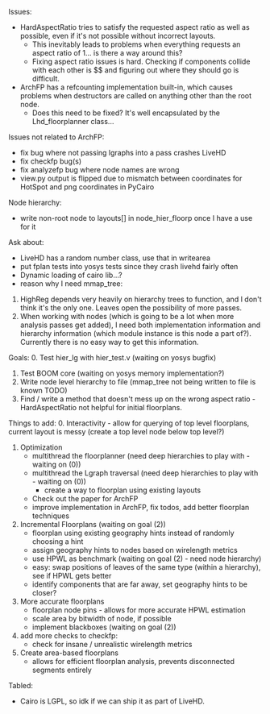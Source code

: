 Issues:
 - HardAspectRatio tries to satisfy the requested aspect ratio as well as possible, even if it's not possible without incorrect layouts.
    - This inevitably leads to problems when everything requests an aspect ratio of 1... is there a way around this?
    - Fixing aspect ratio issues is hard.  Checking if components collide with each other is $$ and figuring out where they should go is difficult.
 - ArchFP has a refcounting implementation built-in, which causes problems when destructors are called on anything other than the root node.
    - Does this need to be fixed?  It's well encapsulated by the Lhd_floorplanner class...

Issues not related to ArchFP:
 - fix bug where not passing lgraphs into a pass crashes LiveHD
 - fix checkfp bug(s)
 - fix analyzefp bug where node names are wrong
 - view.py output is flipped due to mismatch between coordinates for HotSpot and png coordinates in PyCairo

Node hierarchy:
 - write non-root node to layouts[] in node_hier_floorp once I have a use for it

Ask about:
 - LiveHD has a random number class, use that in writearea
 - put fplan tests into yosys tests since they crash livehd fairly often
 - Dynamic loading of cairo lib...?
 - reason why I need mmap_tree:
 1. HighReg depends very heavily on hierarchy trees to function, and I don't think it's the only one.  Leaves open the possibility of more passes.
 2. When working with nodes (which is going to be a lot when more analysis passes get added), I need both implementation information and hierarchy information (which module instance is this node a part of?).  Currently there is no easy way to get this information.

Goals:
0. Test hier_lg with hier_test.v (waiting on yosys bugfix)
1. Test BOOM core (waiting on yosys memory implementation?)
2. Write node level hierarchy to file (mmap_tree not being written to file is known TODO)
3. Find / write a method that doesn't mess up on the wrong aspect ratio - HardAspectRatio not helpful for initial floorplans.

Things to add:
0. Interactivity
    - allow for querying of top level floorplans, current layout is messy (create a top level node below top level?)
1. Optimization
    - multithread the floorplanner (need deep hierarchies to play with - waiting on (0))
    - multithread the Lgraph traversal (need deep hierarchies to play with - waiting on (0))
       - create a way to floorplan using existing layouts
    - Check out the paper for ArchFP
    - improve implementation in ArchFP, fix todos, add better floorplan techniques
2. Incremental Floorplans (waiting on goal (2))
    - floorplan using existing geography hints instead of randomly choosing a hint
    - assign geography hints to nodes based on wirelength metrics
    - use HPWL as benchmark (waiting on goal (2) - need node hierarchy)
    - easy: swap positions of leaves of the same type (within a hierarchy), see if HPWL gets better
    - identify components that are far away, set geography hints to be closer?
3. More accurate floorplans
    - floorplan node pins - allows for more accurate HPWL estimation
    - scale area by bitwidth of node, if possible
    - implement blackboxes (waiting on goal (2))
4. add more checks to checkfp:
    - check for insane / unrealistic wirelength metrics
5. Create area-based floorplans
    - allows for efficient floorplan analysis, prevents disconnected segments entirely

Tabled:
 - Cairo is LGPL, so idk if we can ship it as part of LiveHD.
